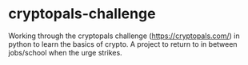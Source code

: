 # cryptopals-challenge
Working through the cryptopals challenge (<https://cryptopals.com/>) in python to learn the basics of crypto. A project to return to in between jobs/school when the urge strikes.
